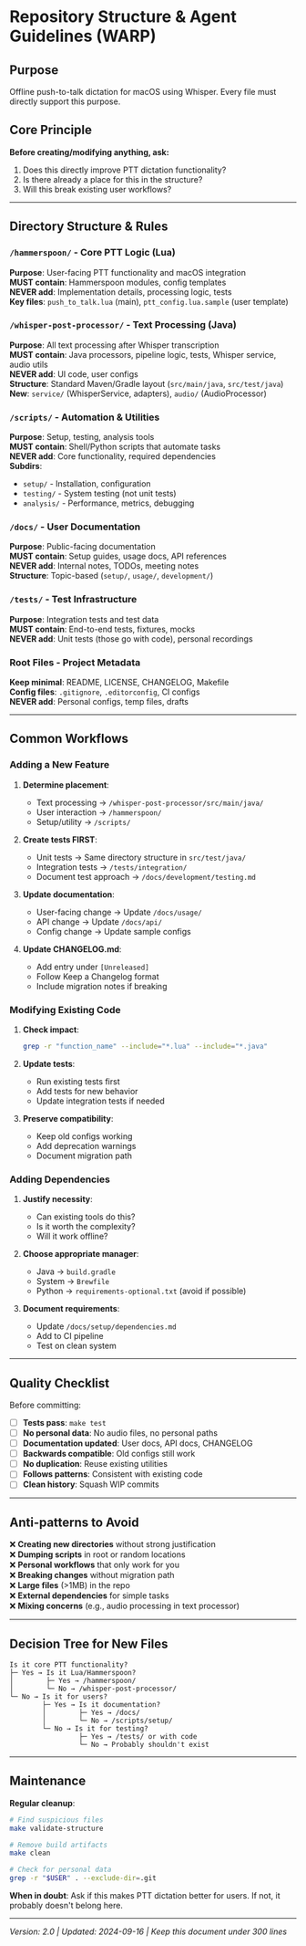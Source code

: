 # Repository Structure & Agent Guidelines (WARP)

## Purpose
Offline push-to-talk dictation for macOS using Whisper. Every file must directly support this purpose.

## Core Principle
**Before creating/modifying anything, ask:**
1. Does this directly improve PTT dictation functionality?
2. Is there already a place for this in the structure?
3. Will this break existing user workflows?

---

## Directory Structure & Rules

### `/hammerspoon/` - Core PTT Logic (Lua)
**Purpose**: User-facing PTT functionality and macOS integration  
**MUST contain**: Hammerspoon modules, config templates  
**NEVER add**: Implementation details, processing logic, tests  
**Key files**: `push_to_talk.lua` (main), `ptt_config.lua.sample` (user template)

### `/whisper-post-processor/` - Text Processing (Java)
**Purpose**: All text processing after Whisper transcription  
**MUST contain**: Java processors, pipeline logic, tests, Whisper service, audio utils  
**NEVER add**: UI code, user configs  
**Structure**: Standard Maven/Gradle layout (`src/main/java`, `src/test/java`)  
**New**: `service/` (WhisperService, adapters), `audio/` (AudioProcessor)

### `/scripts/` - Automation & Utilities
**Purpose**: Setup, testing, analysis tools  
**MUST contain**: Shell/Python scripts that automate tasks  
**NEVER add**: Core functionality, required dependencies  
**Subdirs**: 
- `setup/` - Installation, configuration
- `testing/` - System testing (not unit tests)
- `analysis/` - Performance, metrics, debugging

### `/docs/` - User Documentation
**Purpose**: Public-facing documentation  
**MUST contain**: Setup guides, usage docs, API references  
**NEVER add**: Internal notes, TODOs, meeting notes  
**Structure**: Topic-based (`setup/`, `usage/`, `development/`)

### `/tests/` - Test Infrastructure
**Purpose**: Integration tests and test data  
**MUST contain**: End-to-end tests, fixtures, mocks  
**NEVER add**: Unit tests (those go with code), personal recordings

### Root Files - Project Metadata
**Keep minimal**: README, LICENSE, CHANGELOG, Makefile  
**Config files**: `.gitignore`, `.editorconfig`, CI configs  
**NEVER add**: Personal configs, temp files, drafts

---

## Common Workflows

### Adding a New Feature

1. **Determine placement**:
   - Text processing → `/whisper-post-processor/src/main/java/`
   - User interaction → `/hammerspoon/`
   - Setup/utility → `/scripts/`

2. **Create tests FIRST**:
   - Unit tests → Same directory structure in `src/test/java/`
   - Integration tests → `/tests/integration/`
   - Document test approach → `/docs/development/testing.md`

3. **Update documentation**:
   - User-facing change → Update `/docs/usage/`
   - API change → Update `/docs/api/`
   - Config change → Update sample configs

4. **Update CHANGELOG.md**:
   - Add entry under `[Unreleased]`
   - Follow Keep a Changelog format
   - Include migration notes if breaking

### Modifying Existing Code

1. **Check impact**:
   ```bash
   grep -r "function_name" --include="*.lua" --include="*.java"
   ```

2. **Update tests**:
   - Run existing tests first
   - Add tests for new behavior
   - Update integration tests if needed

3. **Preserve compatibility**:
   - Keep old configs working
   - Add deprecation warnings
   - Document migration path

### Adding Dependencies

1. **Justify necessity**:
   - Can existing tools do this?
   - Is it worth the complexity?
   - Will it work offline?

2. **Choose appropriate manager**:
   - Java → `build.gradle`
   - System → `Brewfile`
   - Python → `requirements-optional.txt` (avoid if possible)

3. **Document requirements**:
   - Update `/docs/setup/dependencies.md`
   - Add to CI pipeline
   - Test on clean system

---

## Quality Checklist

Before committing:

- [ ] **Tests pass**: `make test`
- [ ] **No personal data**: No audio files, no personal paths
- [ ] **Documentation updated**: User docs, API docs, CHANGELOG
- [ ] **Backwards compatible**: Old configs still work
- [ ] **No duplication**: Reuse existing utilities
- [ ] **Follows patterns**: Consistent with existing code
- [ ] **Clean history**: Squash WIP commits

---

## Anti-patterns to Avoid

❌ **Creating new directories** without strong justification  
❌ **Dumping scripts** in root or random locations  
❌ **Personal workflows** that only work for you  
❌ **Breaking changes** without migration path  
❌ **Large files** (>1MB) in the repo  
❌ **External dependencies** for simple tasks  
❌ **Mixing concerns** (e.g., audio processing in text processor)

---

## Decision Tree for New Files

```
Is it core PTT functionality?
├─ Yes → Is it Lua/Hammerspoon?
│        ├─ Yes → /hammerspoon/
│        └─ No → /whisper-post-processor/
└─ No → Is it for users?
        ├─ Yes → Is it documentation?
        │        ├─ Yes → /docs/
        │        └─ No → /scripts/setup/
        └─ No → Is it for testing?
                 ├─ Yes → /tests/ or with code
                 └─ No → Probably shouldn't exist
```

---

## Maintenance

**Regular cleanup**:
```bash
# Find suspicious files
make validate-structure

# Remove build artifacts
make clean

# Check for personal data
grep -r "$USER" . --exclude-dir=.git
```

**When in doubt**: Ask if this makes PTT dictation better for users. If not, it probably doesn't belong here.

---

*Version: 2.0 | Updated: 2024-09-16 | Keep this document under 300 lines*